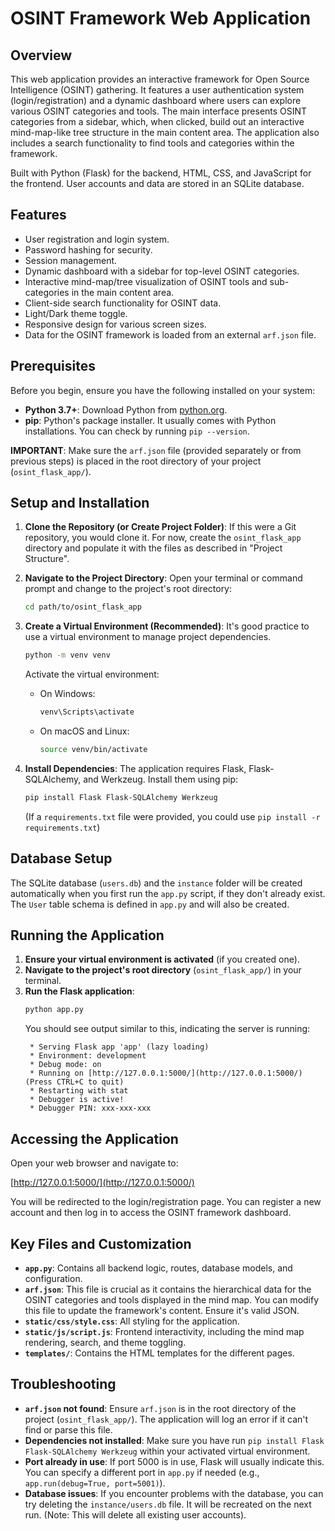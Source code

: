 # OSINT Framework Web Application

## Overview

This web application provides an interactive framework for Open Source Intelligence (OSINT) gathering. It features a user authentication system (login/registration) and a dynamic dashboard where users can explore various OSINT categories and tools. The main interface presents OSINT categories from a sidebar, which, when clicked, build out an interactive mind-map-like tree structure in the main content area. The application also includes a search functionality to find tools and categories within the framework.

Built with Python (Flask) for the backend, HTML, CSS, and JavaScript for the frontend. User accounts and data are stored in an SQLite database.

## Features

* User registration and login system.
* Password hashing for security.
* Session management.
* Dynamic dashboard with a sidebar for top-level OSINT categories.
* Interactive mind-map/tree visualization of OSINT tools and sub-categories in the main content area.
* Client-side search functionality for OSINT data.
* Light/Dark theme toggle.
* Responsive design for various screen sizes.
* Data for the OSINT framework is loaded from an external `arf.json` file.

## Prerequisites

Before you begin, ensure you have the following installed on your system:

* **Python 3.7+**: Download Python from [python.org](https://www.python.org/downloads/).
* **pip**: Python's package installer. It usually comes with Python installations. You can check by running `pip --version`.


**IMPORTANT**: Make sure the `arf.json` file (provided separately or from previous steps) is placed in the root directory of your project (`osint_flask_app/`).

## Setup and Installation

1.  **Clone the Repository (or Create Project Folder)**:
    If this were a Git repository, you would clone it. For now, create the `osint_flask_app` directory and populate it with the files as described in "Project Structure".

2.  **Navigate to the Project Directory**:
    Open your terminal or command prompt and change to the project's root directory:
    ```bash
    cd path/to/osint_flask_app
    ```

3.  **Create a Virtual Environment (Recommended)**:
    It's good practice to use a virtual environment to manage project dependencies.
    ```bash
    python -m venv venv
    ```
    Activate the virtual environment:
    * On Windows:
        ```bash
        venv\Scripts\activate
        ```
    * On macOS and Linux:
        ```bash
        source venv/bin/activate
        ```

4.  **Install Dependencies**:
    The application requires Flask, Flask-SQLAlchemy, and Werkzeug. Install them using pip:
    ```bash
    pip install Flask Flask-SQLAlchemy Werkzeug
    ```
    (If a `requirements.txt` file were provided, you could use `pip install -r requirements.txt`)

## Database Setup

The SQLite database (`users.db`) and the `instance` folder will be created automatically when you first run the `app.py` script, if they don't already exist. The `User` table schema is defined in `app.py` and will also be created.

## Running the Application

1.  **Ensure your virtual environment is activated** (if you created one).
2.  **Navigate to the project's root directory** (`osint_flask_app/`) in your terminal.
3.  **Run the Flask application**:
    ```bash
    python app.py
    ```
    You should see output similar to this, indicating the server is running:
    ```
     * Serving Flask app 'app' (lazy loading)
     * Environment: development
     * Debug mode: on
     * Running on [http://127.0.0.1:5000/](http://127.0.0.1:5000/) (Press CTRL+C to quit)
     * Restarting with stat
     * Debugger is active!
     * Debugger PIN: xxx-xxx-xxx
    ```

## Accessing the Application

Open your web browser and navigate to:

[http://127.0.0.1:5000/](http://127.0.0.1:5000/)

You will be redirected to the login/registration page. You can register a new account and then log in to access the OSINT framework dashboard.

## Key Files and Customization

* **`app.py`**: Contains all backend logic, routes, database models, and configuration.
* **`arf.json`**: This file is crucial as it contains the hierarchical data for the OSINT categories and tools displayed in the mind map. You can modify this file to update the framework's content. Ensure it's valid JSON.
* **`static/css/style.css`**: All styling for the application.
* **`static/js/script.js`**: Frontend interactivity, including the mind map rendering, search, and theme toggling.
* **`templates/`**: Contains the HTML templates for the different pages.

## Troubleshooting

* **`arf.json` not found**: Ensure `arf.json` is in the root directory of the project (`osint_flask_app/`). The application will log an error if it can't find or parse this file.
* **Dependencies not installed**: Make sure you have run `pip install Flask Flask-SQLAlchemy Werkzeug` within your activated virtual environment.
* **Port already in use**: If port 5000 is in use, Flask will usually indicate this. You can specify a different port in `app.py` if needed (e.g., `app.run(debug=True, port=5001)`).
* **Database issues**: If you encounter problems with the database, you can try deleting the `instance/users.db` file. It will be recreated on the next run. (Note: This will delete all existing user accounts).

